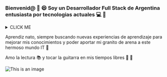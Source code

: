 ### Bienvenid@ 👋 :smile: Soy un Desarrollador Full Stack de Argentina entusiasta por tecnologias actuales 💻 :smiling_face_with_three_hearts:


<details><summary>CLICK ME</summary>
<p>

#### We can hide anything, even code!

    ```ruby
      puts "Hello World"
    ```

</p>
</details>

Aprendiz nato, siempre buscando nuevas experiencias de aprendizaje para mejorar mis conocimientos y poder aportar mi granito de arena a este hermoso mundo IT 🚀

Amo la lectura :books: y tocar la guitarra en mis tiempos libres :guitar: :musical_note:
 
![This is an image](https://myoctocat.com/assets/images/base-octocat.svg)
<!--
**mathyled/mathyled** is a ✨ _special_ ✨ repository because its `README.md` (this file) appears on your GitHub profile.

Here are some ideas to get you started:

- 🔭 I’m currently working on ...
- 🌱 I’m currently learning ...
- 👯 I’m looking to collaborate on ...
- 🤔 I’m looking for help with ...
- 💬 Ask me about ...
- 📫 How to reach me: ...
- 😄 Pronouns: ...
- ⚡ Fun fact: ...
-->
